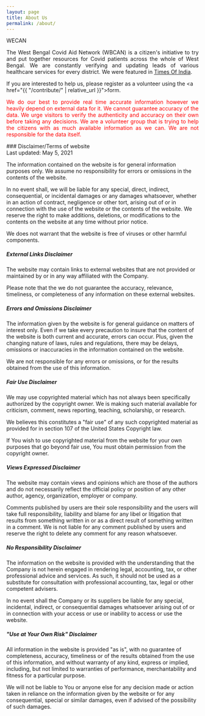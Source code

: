 ```yaml
---
layout: page
title: About Us
permalink: /about/
---
```

<span class="headHi">WECAN</span><br>

<p align="justify" class="introtext">  The West Bengal Covid Aid Network (WBCAN) is a citizen's initiative to try and put together resources for Covid patients across the whole of West Bengal. We are constantly verifying and updating leads of various healthcare services for every district. We were featured in <a href="https://timesofindia.indiatimes.com/city/kolkata/volunteers-sift-social-media-posts-to-connect-those-in-need-with-genuine-covid-resources/articleshow/82376772.cms?utm_source=whatsapp&utm_medium=social&utm_campaign=TOIMobile">Times Of India</a>.

If you are interested to help us, please register as a volunteer using the <a href="{{ "/contribute/" | relative_url }}">form</a>.  </p>


<div class="text_reg"><p align="justify" class="introtext" style="color:red;"> We do our best to provide real time accurate information however we heavily depend on external data for it. We cannot guarantee accuracy of the data. We urge visitors to verify the authenticity and accuracy on their own before taking any decisions. We are a volunteer group that is trying to help the citizens with as much available information as we can. We are not responsible for the data itself. </p></div>

<a id="disclaimer_id">
### Disclaimer/Terms of website
<div class="text_foot">
Last updated: May 5, 2021<br>

The information contained on the website is for general information purposes only. 
We assume no responsibility for errors or omissions in the contents of the website.

In no event shall, we will be liable for any special, direct, indirect, consequential, or incidental damages or any damages whatsoever, whether in an action of contract, negligence or other tort, arising out of or in connection with the use of the website or the contents of the website. We reserve the right to make additions, deletions, or modifications to the contents on the website at any time without prior notice.

We does not warrant that the website is free of viruses or other harmful components.
<h5> External Links Disclaimer </h5>

The website may contain links to external websites that are not provided or maintained by or in any way affiliated with the Company.

Please note that the we do not guarantee the accuracy, relevance, timeliness, or completeness of any information on these external websites.

<h5> Errors and Omissions Disclaimer </h5>

The information given by the website is for general guidance on matters of interest only. Even if we take every precaution to insure that the content of the website is both current and accurate, errors can occur. Plus, given the changing nature of laws, rules and regulations, there may be delays, omissions or inaccuracies in the information contained on the website.

We are not responsible for any errors or omissions, or for the results obtained from the use of this information.
<h5>Fair Use Disclaimer</h5>

We may use copyrighted material which has not always been specifically authorized by the copyright owner. We is making such material available for criticism, comment, news reporting, teaching, scholarship, or research.

We believes this constitutes a "fair use" of any such copyrighted material as provided for in section 107 of the United States Copyright law.

If You wish to use copyrighted material from the website for your own purposes that go beyond fair use, You must obtain permission from the copyright owner.
<h5>Views Expressed Disclaimer</h5>

The website may contain views and opinions which are those of the authors and do not necessarily reflect the official policy or position of any other author, agency, organization, employer or company.

Comments published by users are their sole responsibility and the users will take full responsibility, liability and blame for any libel or litigation that results from something written in or as a direct result of something written in a comment. We is not liable for any comment published by users and reserve the right to delete any comment for any reason whatsoever.
<h5>No Responsibility Disclaimer</h5>

The information on the website is provided with the understanding that the Company is not herein engaged in rendering legal, accounting, tax, or other professional advice and services. As such, it should not be used as a substitute for consultation with professional accounting, tax, legal or other competent advisers.

In no event shall the Company or its suppliers be liable for any special, incidental, indirect, or consequential damages whatsoever arising out of or in connection with your access or use or inability to access or use the website.
<h5>"Use at Your Own Risk" Disclaimer</h5>

All information in the website is provided "as is", with no guarantee of completeness, accuracy, timeliness or of the results obtained from the use of this information, and without warranty of any kind, express or implied, including, but not limited to warranties of performance, merchantability and fitness for a particular purpose.

We will not be liable to You or anyone else for any decision made or action taken in reliance on the information given by the website or for any consequential, special or similar damages, even if advised of the possibility of such damages.

</div>